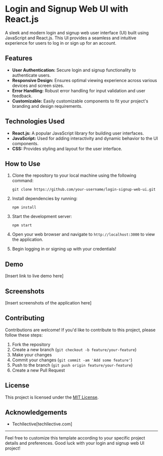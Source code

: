 # Login and Signup Web UI with React.js

A sleek and modern login and signup web user interface (UI) built using JavaScript and React.js. This UI provides a seamless and intuitive experience for users to log in or sign up for an account.

## Features

- **User Authentication:** Secure login and signup functionality to authenticate users.
- **Responsive Design:** Ensures optimal viewing experience across various devices and screen sizes.
- **Error Handling:** Robust error handling for input validation and user feedback.
- **Customizable:** Easily customizable components to fit your project's branding and design requirements.

## Technologies Used

- **React.js:** A popular JavaScript library for building user interfaces.
- **JavaScript:** Used for adding interactivity and dynamic behavior to the UI components.
- **CSS:** Provides styling and layout for the user interface.

## How to Use

1. Clone the repository to your local machine using the following command:
   ```
   git clone https://github.com/your-username/login-signup-web-ui.git
   ```

2. Install dependencies by running:
   ```
   npm install
   ```

3. Start the development server:
   ```
   npm start
   ```

4. Open your web browser and navigate to `http://localhost:3000` to view the application.

5. Begin logging in or signing up with your credentials!

## Demo

[Insert link to live demo here]

## Screenshots

[Insert screenshots of the application here]

## Contributing

Contributions are welcome! If you'd like to contribute to this project, please follow these steps:

1. Fork the repository
2. Create a new branch (`git checkout -b feature/your-feature`)
3. Make your changes
4. Commit your changes (`git commit -am 'Add some feature'`)
5. Push to the branch (`git push origin feature/your-feature`)
6. Create a new Pull Request

## License

This project is licensed under the [MIT License](LICENSE).

## Acknowledgements

- Techllective[techllective.com]

---

Feel free to customize this template according to your specific project details and preferences. Good luck with your login and signup web UI project!
